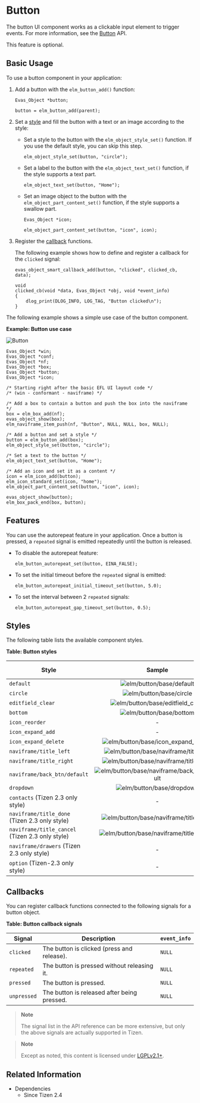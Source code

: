 # Button

The button UI component works as a clickable input element to trigger events. For more information, see the [Button](../../../../api/common/latest/group__Elm__Button.html) API.

This feature is optional.

## Basic Usage

To use a button component in your application:

1. Add a button with the `elm_button_add()` function:

   ```
   Evas_Object *button;

   button = elm_button_add(parent);
   ```

2. Set a [style](#styles) and fill the button with a text or an image according to the style:

   - Set a style to the button with the `elm_object_style_set()` function. If you use the default style, you can skip this step.

     ```
     elm_object_style_set(button, "circle");
     ```

   - Set a label to the button with the `elm_object_text_set()` function, if the style supports a text part.

     ```
     elm_object_text_set(button, "Home");
     ```

   - Set an image object to the button with the `elm_object_part_content_set()` function, if the style supports a swallow part.

     ```
     Evas_Object *icon;

     elm_object_part_content_set(button, "icon", icon);
     ```

3. Register the [callback](#callbacks) functions.

   The following example shows how to define and register a callback for the `clicked` signal:

   ```
   evas_object_smart_callback_add(button, "clicked", clicked_cb, data);

   void
   clicked_cb(void *data, Evas_Object *obj, void *event_info)
   {
       dlog_print(DLOG_INFO, LOG_TAG, "Button clicked\n");
   }
   ```

The following example shows a simple use case of the button component.

**Example: Button use case**

 ![Button](./media/button1.png)

```
Evas_Object *win;
Evas_Object *conf;
Evas_Object *nf;
Evas_Object *box;
Evas_Object *button;
Evas_Object *icon;

/* Starting right after the basic EFL UI layout code */
/* (win - conformant - naviframe) */

/* Add a box to contain a button and push the box into the naviframe */
box = elm_box_add(nf);
evas_object_show(box);
elm_naviframe_item_push(nf, "Button", NULL, NULL, box, NULL);

/* Add a button and set a style */
button = elm_button_add(box);
elm_object_style_set(button, "circle");

/* Set a text to the button */
elm_object_text_set(button, "Home");

/* Add an icon and set it as a content */
icon = elm_icon_add(button);
elm_icon_standard_set(icon, "home");
elm_object_part_content_set(button, "icon", icon);

evas_object_show(button);
elm_box_pack_end(box, button);
```

## Features

You can use the autorepeat feature in your application. Once a button is pressed, a `repeated` signal is emitted repeatedly until the button is released.

- To disable the autorepeat feature:

  ```
  elm_button_autorepeat_set(button, EINA_FALSE);
  ```

- To set the initial timeout before the `repeated` signal is emitted:

  ```
  elm_button_autorepeat_initial_timeout_set(button, 5.0);
  ```

- To set the interval between 2 `repeated` signals:

  ```
  elm_button_autorepeat_gap_timeout_set(button, 0.5);
  ```

## Styles

The following table lists the available component styles.

**Table: Button styles**

| Style                                    | Sample                                   | Text part | Swallow part |
|---------------|:------------:|---------|------------|
| `default`                                | ![elm/button/base/default](./media/button_default.png) | `default` | `icon`       |
| `circle`                                 | ![elm/button/base/circle](./media/button_circle.png) | `default` | `icon`       |
| `editfield_clear`                        | ![elm/button/base/editfield_clear](./media/button_editfield_clear.png) | N/A       | `icon`       |
| `bottom`                                 | ![elm/button/base/bottom](./media/bottom.png) | `default` | `icon`       |
| `icon_reorder`                           |  -                                        | N/A       | N/A          |
| `icon_expand_add`                        | -                                          | N/A       | N/A          |
| `icon_expand_delete`                     | ![elm/button/base/icon_expand_delete](./media/icon_expand_delete.png) | N/A       | N/A          |
| `naviframe/title_left`                   | ![elm/button/base/naviframe/title_left](./media/button_title_left.png) | `default` | N/A          |
| `naviframe/title_right`                  | ![elm/button/base/naviframe/title_right](./media/button_title_right.png) | `default` | N/A          |
| `naviframe/back_btn/default`             | ![elm/button/base/naviframe/back_btn/default](./media/button_back_btn.png) | N/A       | N/A          |
| `dropdown`                               | ![elm/button/base/dropdown](./media/button_dropdown.png) | `default` | N/A          |
| `contacts` (Tizen 2.3 only style)        |      -                                    | `default` | N/A          |
| `naviframe/title_done` (Tizen 2.3 only style) | ![elm/button/base/naviframe/title_done](./media/button_title_done_23.png) | N/A       | N/A          |
| `naviframe/title_cancel` (Tizen 2.3 only style) | ![elm/button/base/naviframe/title_cancel](./media/button_title_cancel_23.png) | N/A       | N/A          |
| `naviframe/drawers` (Tizen 2.3 only style) |      -                                    | N/A       | N/A          |
| `option` (Tizen-2.3 only style)          |      -                                    | N/A       | N/A          |

## Callbacks

You can register callback functions connected to the following signals for a button object.

**Table: Button callback signals**

| Signal      | Description                              | `event_info` |
|-----------|----------------------------------------|------------|
| `clicked`   | The button is clicked (press and release). | `NULL`       |
| `repeated`  | The button is pressed without releasing it. | `NULL`       |
| `pressed`   | The button is pressed.                   | `NULL`       |
| `unpressed` | The button is released after being pressed. | `NULL`       |

> **Note**
>
> The signal list in the API reference can be more extensive, but only the above signals are actually supported in Tizen.

> **Note**
>
> Except as noted, this content is licensed under [LGPLv2.1+](http://opensource.org/licenses/LGPL-2.1).

## Related Information
- Dependencies
  - Since Tizen 2.4
